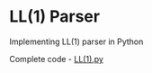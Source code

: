 # LL(1) Parser
Implementing LL(1) parser in Python

Complete code - [LL(1).py](https://github.com/Vaibhav67979/LL-1-Parser/blob/35da8ab1eb8ee877c3081eaa5ccb00216c9510e7/LL1.py)
